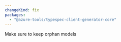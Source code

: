 ```yaml
---
changeKind: fix
packages:
  - "@azure-tools/typespec-client-generator-core"
---
```


Make sure to keep orphan models